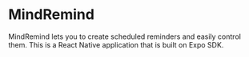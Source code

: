 # MindRemind
MindRemind lets you to create scheduled reminders and easily control them. 
This is a React Native application that is built on Expo SDK.
